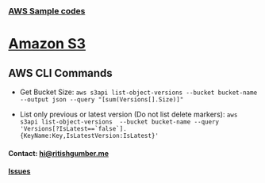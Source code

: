 ### [AWS Sample codes](/) 

# [Amazon S3](../)

## AWS CLI Commands

   * Get Bucket Size:
    ```
    aws s3api list-object-versions --bucket bucket-name --output json --query "[sum(Versions[].Size)]"
    ```

   * List only previous or latest version (Do not list delete markers):
    ```
    aws s3api list-object-versions  --bucket bucket-name --query 'Versions[?IsLatest==`false`].{KeyName:Key,IsLatestVersion:IsLatest}'
    ```
     
#### Contact: [hi@ritishgumber.me](mailto:hi@ritishgumber.me)

#### [Issues](https://github.com/ritishgumber/aws-codes/issues)
